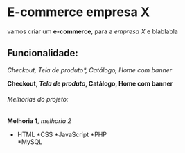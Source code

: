 # E-commerce empresa X

vamos criar um **e-commerce**, para a *empresa X* e blablabla

## Funcionalidade:

_Checkout, *Tela de produto**, Catálogo, Home com banner_

**Checkout, _Tela de produto_, Catálogo, Home com banner**

###### Melhorias do projeto:

__Melhoria 1__, _melhoria 2_

* HTML
*CSS
*JavaScript
*PHP    
*MySQL